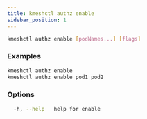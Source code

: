 ```yaml
---
title: kmeshctl authz enable
sidebar_position: 1
---
```


```bash
kmeshctl authz enable [podNames...] [flags]
```

### Examples
```bash
kmeshctl authz enable
kmeshctl authz enable pod1 pod2
```

### Options
```bash
  -h, --help   help for enable
```